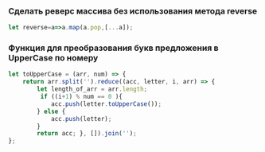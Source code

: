 ### Сделать реверс массива без использования метода reverse

```js
let reverse=a=>a.map(a.pop,[...a]);
```

### Функция для преобразования букв предложения в UpperCase по номеру

```js
let toUpperCase = (arr, num) => {
    return arr.split('').reduce((acc, letter, i, arr) => {
        let length_of_arr = arr.length;
         if ((i+1) % num == 0 ){
            acc.push(letter.toUpperCase());
        } else {
            acc.push(letter);
        }
        return acc; }, []).join('');
};
```
